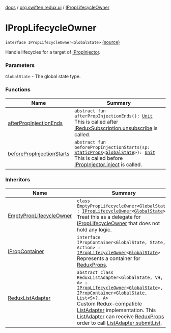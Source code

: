 [docs](../../index.md) / [org.swiften.redux.ui](../index.md) / [IPropLifecycleOwner](./index.md)

# IPropLifecycleOwner

`interface IPropLifecycleOwner<GlobalState>` [(source)](https://github.com/protoman92/KotlinRedux/tree/master/common/common-ui/src/main/kotlin/org/swiften/redux/ui/Injector.kt#L25)

Handle lifecycles for a target of [IPropInjector](../-i-prop-injector/index.md).

### Parameters

`GlobalState` - The global state type.

### Functions

| Name | Summary |
|---|---|
| [afterPropInjectionEnds](after-prop-injection-ends.md) | `abstract fun afterPropInjectionEnds(): `[`Unit`](https://kotlinlang.org/api/latest/jvm/stdlib/kotlin/-unit/index.html)<br>This is called after [IReduxSubscription.unsubscribe](../../org.swiften.redux.core/-i-redux-subscription/unsubscribe.md) is called. |
| [beforePropInjectionStarts](before-prop-injection-starts.md) | `abstract fun beforePropInjectionStarts(sp: `[`StaticProps`](../-static-props/index.md)`<`[`GlobalState`](index.md#GlobalState)`>): `[`Unit`](https://kotlinlang.org/api/latest/jvm/stdlib/kotlin/-unit/index.html)<br>This is called before [IPropInjector.inject](../-i-prop-injector/inject.md) is called. |

### Inheritors

| Name | Summary |
|---|---|
| [EmptyPropLifecycleOwner](../-empty-prop-lifecycle-owner/index.md) | `class EmptyPropLifecycleOwner<GlobalState> : `[`IPropLifecycleOwner`](./index.md)`<`[`GlobalState`](../-empty-prop-lifecycle-owner/index.md#GlobalState)`>`<br>Treat this as a delegate for [IPropLifecycleOwner](./index.md) that does not hold any logic. |
| [IPropContainer](../-i-prop-container/index.md) | `interface IPropContainer<GlobalState, State, Action> : `[`IPropLifecycleOwner`](./index.md)`<`[`GlobalState`](../-i-prop-container/index.md#GlobalState)`>`<br>Represents a container for [ReduxProps](../-redux-props/index.md). |
| [ReduxListAdapter](../../org.swiften.redux.android.ui.recyclerview/-redux-list-adapter/index.md) | `abstract class ReduxListAdapter<GlobalState, VH, S, A> : `[`IPropLifecycleOwner`](./index.md)`<`[`GlobalState`](../../org.swiften.redux.android.ui.recyclerview/-redux-list-adapter/index.md#GlobalState)`>, `[`IPropContainer`](../-i-prop-container/index.md)`<`[`GlobalState`](../../org.swiften.redux.android.ui.recyclerview/-redux-list-adapter/index.md#GlobalState)`, `[`List`](https://kotlinlang.org/api/latest/jvm/stdlib/kotlin.collections/-list/index.html)`<`[`S`](../../org.swiften.redux.android.ui.recyclerview/-redux-list-adapter/index.md#S)`>?, `[`A`](../../org.swiften.redux.android.ui.recyclerview/-redux-list-adapter/index.md#A)`>`<br>Custom Redux-compatible [ListAdapter](#) implementation. This [ListAdapter](#) can receive [ReduxProps](../-redux-props/index.md) in order to call [ListAdapter.submitList](#). |
